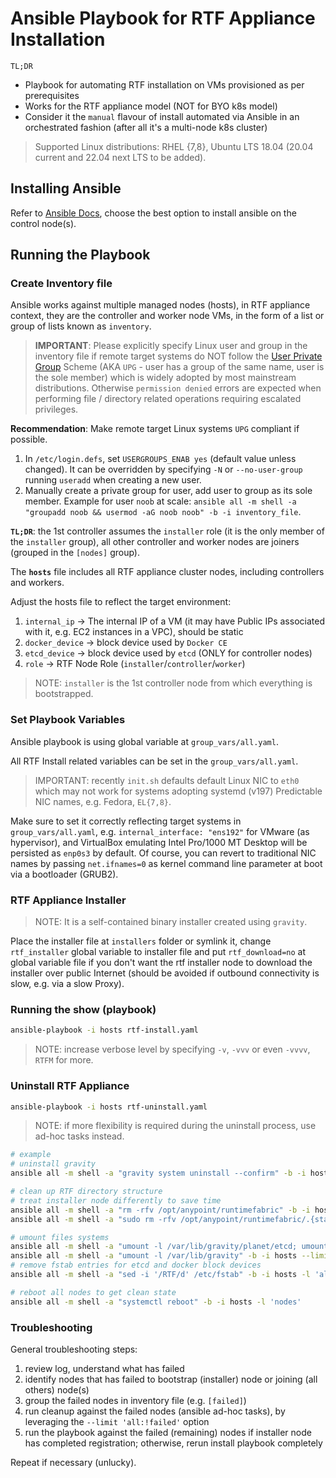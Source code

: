 # Ansible Playbook for RTF Appliance Installation

`TL;DR`
- Playbook for automating RTF installation on VMs provisioned as per prerequisites
- Works for the RTF appliance model (NOT for BYO k8s model)
- Consider it the `manual` flavour of install automated via Ansible in an orchestrated fashion (after all it's a multi-node k8s cluster)

> Supported Linux distributions: RHEL {7,8}, Ubuntu LTS 18.04 (20.04 current and 22.04 next LTS to be added).

## Installing Ansible

Refer to [Ansible Docs](https://docs.ansible.com/ansible/latest/index.html), choose the best option to install ansible on the control node(s).

## Running the Playbook

### Create Inventory file

Ansible works against multiple managed nodes (hosts), in RTF appliance context, they are the controller and worker node VMs, in the form of a list or group of lists known as `inventory`.

> **IMPORTANT**: Please explicitly specify Linux user and group in the inventory file if remote target systems do NOT follow the [User Private Group](https://docs.fedoraproject.org/en-US/fedora/rawhide/system-administrators-guide/basic-system-configuration/Managing_Users_and_Groups/) Scheme (AKA `UPG` - user has a group of the same name, user is the sole member) which is widely adopted by most mainstream distributions. Otherwise `permission denied` errors are expected when performing file / directory related operations requiring escalated privileges.

**Recommendation**: Make remote target Linux systems `UPG` compliant if possible.
1. In `/etc/login.defs`, set `USERGROUPS_ENAB yes` (default value unless changed). It can be overridden by specifying `-N` or `--no-user-group` running `useradd` when creating a new user.
2. Manually create a private group for user, add user to group as its sole member. Example for user `noob` at scale: `ansible all -m shell -a "groupadd noob && usermod -aG noob noob" -b -i inventory_file`.


**`TL;DR`**: the 1st controller assumes the `installer` role (it is the only member of the `installer` group), all other controller and worker nodes are joiners (grouped in the `[nodes]` group).

The **`hosts`** file includes all RTF appliance cluster nodes, including controllers and workers.

Adjust the hosts file to reflect the target environment:

1. `internal_ip` -> The internal IP of a VM (it may have Public IPs associated with it, e.g. EC2 instances in a VPC), should be static
2. `docker_device` -> block device used by `Docker CE`
3. `etcd_device` -> block device used by `etcd` (ONLY for controller nodes)
4. `role` -> RTF Node Role (`installer`/`controller`/`worker`)

> NOTE: `installer` is the 1st controller node from which everything is bootstrapped.

### Set Playbook Variables

Ansible playbook is using global variable at `group_vars/all.yaml`.

All RTF Install related variables can be set in the `group_vars/all.yaml`.

> IMPORTANT: recently `init.sh` defaults default Linux NIC to `eth0` which may not work for systems adopting systemd (v197) Predictable NIC names, e.g. Fedora, `EL{7,8}`.

Make sure to set it correctly reflecting target systems in `group_vars/all.yaml`, e.g. `internal_interface: "ens192"` for VMware (as hypervisor), and VirtualBox emulating Intel Pro/1000 MT Desktop will be persisted as `enp0s3` by default. Of course, you can revert to traditional NIC names by passing `net.ifnames=0` as kernel command line parameter at boot via a bootloader (GRUB2).

### RTF Appliance Installer

> NOTE: It is a self-contained binary installer created using `gravity`.

Place the installer file at `installers` folder or symlink it, change `rtf_installer` global variable to installer file and put `rtf_download=no` at global variable file if you don't want the rtf installer node to download the installer over public Internet (should be avoided if outbound connectivity is slow, e.g. via a slow Proxy).

### Running the show (playbook)

```bash
ansible-playbook -i hosts rtf-install.yaml
```
> NOTE: increase verbose level by specifying `-v`, `-vvv` or even `-vvvv`, `RTFM` for more.


### Uninstall RTF Appliance

```bash
ansible-playbook -i hosts rtf-uninstall.yaml
```
> NOTE: if more flexibility is required during the uninstall process, use ad-hoc tasks instead.

```bash
# example
# uninstall gravity
ansible all -m shell -a "gravity system uninstall --confirm" -b -i hosts -l 'all'

# clean up RTF directory structure
# treat installer node differently to save time
ansible all -m shell -a "rm -rfv /opt/anypoint/runtimefabric" -b -i hosts -l 'all:!installer'
ansible all -m shell -a "sudo rm -rfv /opt/anypoint/runtimefabric/.{state,rtf,data}" -b -i hosts -l 'installer'

# umount files systems
ansible all -m shell -a "umount -l /var/lib/gravity/planet/etcd; umount -l /var/lib/gravity" -b -i hosts -l 'controllers'
ansible all -m shell -a "umount -l /var/lib/gravity" -b -i hosts --limit 'workers'
# remove fstab entries for etcd and docker block devices
ansible all -m shell -a "sed -i '/RTF/d' /etc/fstab" -b -i hosts -l 'all'

# reboot all nodes to get clean state
ansible all -m shell -a "systemctl reboot" -b -i hosts -l 'nodes'
```

### Troubleshooting

General troubleshooting steps:

1. review log, understand what has failed
2. identify nodes that has failed to bootstrap (installer) node or joining (all others) node(s)
3. group the failed nodes in inventory file (e.g. `[failed]`)
4. run cleanup against the failed nodes (ansible ad-hoc tasks), by leveraging the `--limit 'all:!failed'` option
5. run the playbook against the failed (remaining) nodes if installer node has completed registration; otherwise, rerun install playbook completely

Repeat if necessary (unlucky).
